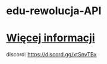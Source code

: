 # edu-rewolucja-API

# <a href="https://github.com/GrandeWaver/edu-rewolucja/blob/main/Projekt%20%E2%80%9Cedu-rewolucja%E2%80%9D%20(1).pdf">Więcej informacji</a>

discord: https://discord.gg/xtSnvTBx
